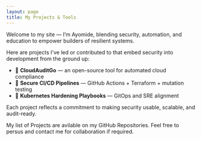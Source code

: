 ```yaml
---
layout: page
title: My Projects & Tools
---
```


Welcome to my site — I’m Ayomide, blending security, automation, and education to empower builders of resilient systems.  


Here are projects I've led or contributed to that embed security into development from the ground up:

- 🔐 **CloudAuditGo** — an open-source tool for automated cloud compliance
- 🚀 **Secure CI/CD Pipelines** — GitHub Actions + Terraform + mutation testing
- 🧩 **Kubernetes Hardening Playbooks** — GitOps and SRE alignment

Each project reflects a commitment to making security usable, scalable, and audit-ready.


My list of Projects are avilable on my GitHub Repositories. Feel free to persus and contact me for collaboration if required.
